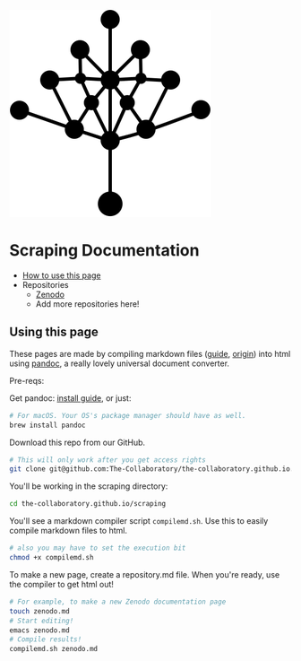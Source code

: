 ![](../semanticsearch/logo.svg)

# Scraping Documentation



- [How to use this page](#using-this-page)
- Repositories
    - [Zenodo](zenodo.html)
    - Add more repositories here!

## Using this page
These pages are made by compiling markdown files ([guide](https://commonmark.org/help/), [origin](https://daringfireball.net/projects/markdown/)) into html using [pandoc](https://pandoc.org/), a really lovely universal document converter.

Pre-reqs:

Get pandoc: [install guide](https://pandoc.org/installing.html), or just:
```sh
# For macOS. Your OS's package manager should have as well.
brew install pandoc
```

Download this repo from our GitHub.
```sh
# This will only work after you get access rights
git clone git@github.com:The-Collaboratory/the-collaboratory.github.io.git
```

You'll be working in the scraping directory:
```sh
cd the-collaboratory.github.io/scraping
```

You'll see a markdown compiler script `compilemd.sh`. Use this to easily compile markdown files to html.
```sh
# also you may have to set the execution bit
chmod +x compilemd.sh
```

To make a new page, create a repository.md file. When you're ready, use the compiler to get html out!
```sh
# For example, to make a new Zenodo documentation page
touch zenodo.md
# Start editing!
emacs zenodo.md
# Compile results!
compilemd.sh zenodo.md
```
